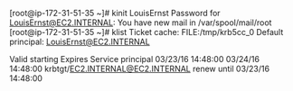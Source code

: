 [root@ip-172-31-51-35 ~]# kinit LouisErnst
Password for LouisErnst@EC2.INTERNAL:
You have new mail in /var/spool/mail/root
[root@ip-172-31-51-35 ~]# klist
Ticket cache: FILE:/tmp/krb5cc_0
Default principal: LouisErnst@EC2.INTERNAL

Valid starting     Expires            Service principal
03/23/16 14:48:00  03/24/16 14:48:00  krbtgt/EC2.INTERNAL@EC2.INTERNAL
        renew until 03/23/16 14:48:00

